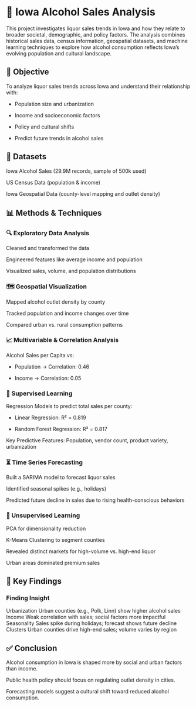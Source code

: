 # 🍷 Iowa Alcohol Sales Analysis
This project investigates liquor sales trends in Iowa and how they relate to broader societal, demographic, and policy factors. The analysis combines historical sales data, census information, geospatial datasets, and machine learning techniques to explore how alcohol consumption reflects Iowa’s evolving population and cultural landscape.

## 🧠 Objective
To analyze liquor sales trends across Iowa and understand their relationship with:

- Population size and urbanization

- Income and socioeconomic factors

- Policy and cultural shifts

- Predict future trends in alcohol sales

## 📁 Datasets
Iowa Alcohol Sales (29.9M records, sample of 500k used)

US Census Data (population & income)

Iowa Geospatial Data (county-level mapping and outlet density)

## 📊 Methods & Techniques
### 🔍 Exploratory Data Analysis
Cleaned and transformed the data

Engineered features like average income and population

Visualized sales, volume, and population distributions

### 🗺️ Geospatial Visualization
Mapped alcohol outlet density by county

Tracked population and income changes over time

Compared urban vs. rural consumption patterns

### 📈 Multivariable & Correlation Analysis
Alcohol Sales per Capita vs:

- Population → Correlation: 0.46

- Income → Correlation: 0.05

### 🧠 Supervised Learning
Regression Models to predict total sales per county:

- Linear Regression: R² = 0.819

- Random Forest Regression: R² = 0.817

Key Predictive Features: Population, vendor count, product variety, urbanization

### ⏳ Time Series Forecasting
Built a SARIMA model to forecast liquor sales

Identified seasonal spikes (e.g., holidays)

Predicted future decline in sales due to rising health-conscious behaviors

### 🤖 Unsupervised Learning
PCA for dimensionality reduction

K-Means Clustering to segment counties

Revealed distinct markets for high-volume vs. high-end liquor

Urban areas dominated premium sales

## 📌 Key Findings
### Finding	Insight
Urbanization	Urban counties (e.g., Polk, Linn) show higher alcohol sales
Income	Weak correlation with sales; social factors more impactful
Seasonality	Sales spike during holidays; forecast shows future decline
Clusters	Urban counties drive high-end sales; volume varies by region

## ✅ Conclusion
Alcohol consumption in Iowa is shaped more by social and urban factors than income.

Public health policy should focus on regulating outlet density in cities.

Forecasting models suggest a cultural shift toward reduced alcohol consumption.
